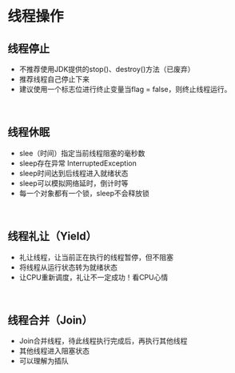 # 线程操作

## 线程停止

- 不推荐使用JDK提供的stop()、destroy()方法（已废弃）
- 推荐线程自己停止下来
- 建议使用一个标志位进行终止变量当flag = false，则终止线程运行。

<br/>

## 线程休眠

- slee（时间）指定当前线程阻塞的毫秒数
- sleep存在异常 InterruptedException
- sleep时间达到后线程进入就绪状态
- sleep可以模拟网络延时，倒计时等
- 每一个对象都有一个锁，sleep不会释放锁

<br/>

## 线程礼让（Yield）

- 礼让线程，让当前正在执行的线程暂停，但不阻塞
- 将线程从运行状态转为就绪状态
- 让CPU重新调度，礼让不一定成功！看CPU心情

<br/>

## 线程合并（Join）

- Join合并线程，待此线程执行完成后，再执行其他线程
- 其他线程进入阻塞状态
- 可以理解为插队
